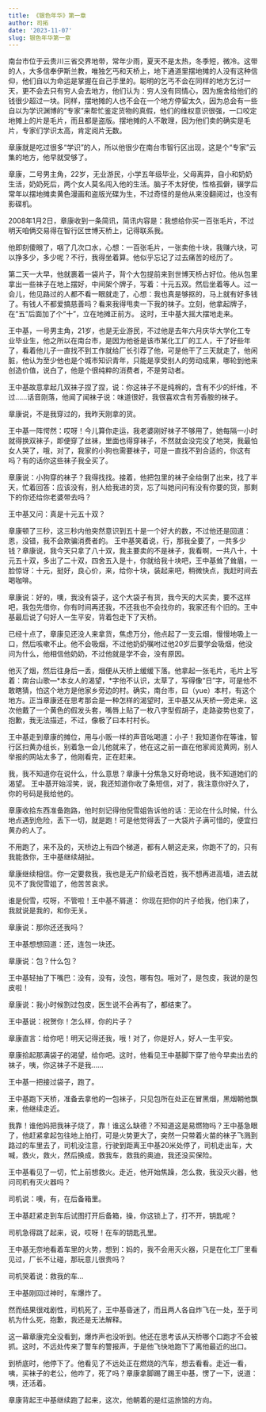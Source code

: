 ```yaml
---
title: 《银色年华》第一章
author: 司拓
date: '2023-11-07'
slug: 银色年华第一章
---
```


南台市位于云贵川三省交界地带，常年少雨，夏天不是太热，冬季短，微冷。这带的人，大多信奉伊斯兰教，唯独乞丐和天桥上，地下通道里摆地摊的人没有这种信仰，他们自以为命运是掌握在自己手里的。聪明的乞丐不会在同样的地方乞讨一天，更不会去只有穷人会去地方，他们认为：穷人没有同情心，因为施舍给他们的钱很少超过一块。同样，摆地摊的人也不会在一个地方停留太久，因为总会有一些自以为学识渊博的“专家”来帮忙鉴定货物的真假，他们的维权意识很强，一口咬定地摊上的片是毛片，而且都是盗版。摆地摊的人不敢理，因为他们卖的确实是毛片，专家们学识太高，肯定阅片无数。

章康就是吃过很多“学识”的人，所以他很少在南台市智行区出现，这是个“专家”云集的地方，他早就受够了。

章康，二号男主角，22岁，无业游民，小学五年级毕业，父母离异，自小和奶奶生活，奶奶死后，两个女人莫名闯入他的生活。脑子不太好使，性格孤僻，辍学后常年以摆地摊卖黄色漫画和盗版光碟为生，不过奇怪的是他从来没翻阅过，也没有影碟机。

2008年1月2日，章康收到一条简讯，简讯内容是：我想给你买一百张毛片，不过明天咱俩交易得在智行区世博天桥上，记得联系我。

他即刻傻眼了，咽了几次口水，心想：一百张毛片，一张卖他十块，我赚六块，可以挣多少，多少呢？不行，我得坐着算。他似乎忘记了过去痛苦的经历了。

第二天一大早，他就裹着一袋片子，背个大包提前来到世博天桥占好位。他从包里拿出一些袜子在地上摆好，中间架个牌子，写着：十元五双。然后坐着等人。过一会儿，他见路过的人都不看一眼就走了，心想：我也真是够抠的，马上就有好多钱了。有钱人不都爱搞慈善吗？看来我得甩卖一下我的袜子。立刻，他拿起牌子，在“五”后面加了个“十”，立在地摊正前方。
这时，王中基大摇大摆地走来。

王中基，一号男主角，21岁，也是无业游民，不过他是去年六月庆华大学化工专业毕业生，他之所以在南台市，是因为他爸是该市某化工厂的工人，干了好些年了，看着他儿子一直找不到工作就给厂长引荐了他，可是他干了三天就走了，他闲脏，他认为至少他也是个城市知识青年，只能是享受别人的劳动成果，哪轮到他来创造价值，说白了，他是个很纯粹的消费者，不是劳动者。

王中基故意拿起几双袜子捏了捏，说：你这袜子不是纯棉的，含有不少的纤维，不过……话音刚落，他闻了闻袜子说：味道很好，我很喜欢含有芳香胺的袜子。

章康说，不是我穿过的，我昨天刚拿的货。

王中基一阵愕然：哎呀！今儿算你走运，我老婆刚好袜子不够用了，她每隔一小时就得换双袜子，即便穿了丝袜，里面也得穿袜子，不然就会没完没了地哭，我最怕女人哭了，哦，对了，我家的小狗也需要袜子，可是一直找不到合适的，你这有吗？有的话你这些袜子我全买了。

章康说：小狗穿的袜子？我得找找。接着，他把包里的袜子全给倒了出来，找了半天，忙着回答：应该没有，别人给我进的货，忘了叫她问问有没有你要的货，那剩下的你还给你老婆带去吗？

王中基又问：真是十元五十双？

章康顿了三秒，这三秒内他突然意识到五十是一个好大的数，不过他还是回道：恩，没错，我不会欺骗消费者的。
王中基笑着说，行，那我全要了，一共多少钱？章康说，我今天只拿了八十双，我主要卖的不是袜子，我看啊，一共八十，十元五十双，多出了二十双，四舍五入是十，你就给我十块吧，王中基耸了耸眉，一脸惊讶：十元，挺好，良心价，来，给你十块，装起来吧，稍微快点，我赶时间去喝咖啡。

章康说：好的，噢，我没有袋子，这个大袋子有货，我今天的大买卖，要不这样吧，我包先借你，你有时间再还我，不还我也不会找你的，我家还有个旧的。王中基最后说了句好人一生平安，背着包走下了天桥。

已经十点了，章康见还没人来拿货，焦虑万分，他点起了一支云烟，慢慢地吸上一口，然后咳嗽不止。他不会吸烟，不过他奶奶嘱咐过他20岁后要学会吸烟，他没问为什么，他相信他奶奶，不过他就是学不会，没有原因。

他灭了烟，然后往身后一丢，烟便从天桥上缓缓下落。他拿起一张毛片，毛片上写着：南台山歌—*本女人的渴望，*字他不认识，太草了，写得像“日”字，可是他不敢瞎猜，怕这个地方是他家乡旁边的村。确实，南台市，曰（yue）本村，有这个地方。正当章康还在思考那会是一种怎样的渴望时，王中基又从天桥一旁走来，这次他戴了一个黄色的假发头套，嘴唇上贴了一枚八字型假胡子，走路姿势也变了，抱歉，我无法描述，不过，像极了曰本村村长。

 王中基走到章康的摊位，用与小贩一样的声音吆喝道：小子！我知道你在等谁，智行区扫黄办组长，别着急一会儿他就来了，他在这之前一直在他家阅览黄网，别人举报的网站太多了，他刚看完，正在赶来。

我，我不知道你在说什么，什么意思？章康十分焦急又好奇地说，我不知道她们的渴望。
王中基开始淫笑，说，我还知道你收了条短信，对了，我注意你好久了，你的号码是我给他的。

章康收拾东西准备跑路，他时刻记得他倪雪姐告诉他的话：无论在什么时候，什么地点遇到危险，丢下一切，就是跑！可是他觉得丢了一大袋片子满可惜的，便宜扫黄办的人了。

不用跑了，来不及的，天桥边上有四个梯道，都有人朝这走来，你跑不了的，只有我能救你，王中基继续胡扯。

章康继续相信。你一定要救我，我也是无产阶级老百姓，我不想再进高墙，进去就见不了我倪雪姐了，他苦苦哀求。

谁是倪雪，哎呀，不管啦！王中基不屑道： 你现在把你的片子给我，他们来了，我就说是我的，和你无关。

章康说：那你还还我吗？

王中基想想回道：还，连包一块还。

章康说：包？什么包？

王中基轻抽了下嘴巴：没有，没有，没包，哪有包。哦对了，是包皮，我说的是包皮啦！

章康说：我小时候割过包皮，医生说不会再有了，都结束了。

王中基说：祝贺你！怎么样，你的片子？

章康直言：给你吧！明天记得还我，哦！对了，你是好人，好人一生平安。

章康拾起那满袋子的渴望，给你吧。这时，他看见王中基脚下穿了他今早卖出去的袜子，咦，你这袜子不是我……

王中基一把接过袋子，跑了。

王中基跑下天桥，准备去拿他的一包袜子，只见包所在处正在冒黑烟，黑烟朝他飘来，他继续走近。

我靠！谁他妈把我袜子烧了，靠！谁这么缺德？不知道这是易燃物吗？王中基急眼了，他赶紧拿起包往地上拍打，可是火势更大了，突然一只带着火苗的袜子飞溅到路过的车里去了，司机没注意，行驶到距离王中基20米处停了，司机走出车，大喊，救火，救火，然后换成，救我车，救我的奥迪，我还没买保险。

王中基看见了一切，忙上前想救火。走近，他开始焦躁，怎么救，我没灭火器，他问司机有灭火器吗？

司机说：噢，有，在后备箱里。

王中基赶紧走到车后试图打开后备箱，操，你这锁上了，打不开，钥匙呢？

司机急得跳了起来，说，哎呀！在车的钥匙孔里。

王中基无奈地看着车里的火势，想到：妈的，我不会用灭火器，只是在化工厂里看见过，厂长不让碰，那玩意儿很贵吗？

司机哭着说：救我的车…

王中基刚回过神时，车爆炸了。

然而结果很戏剧性，司机死了，王中基昏迷了，而且两人各自炸飞在一处，至于司机为什么死，抱歉，我还是无法解释。

这一幕章康完全没看到，爆炸声也没听到。他还在思考该从天桥哪个口跑才不会被抓。这时，不远处传来了警车的警报声，于是他飞快地跑下了离他最近的出口。

到桥底时，他停下了。他看见了不远处正在燃烧的汽车，想去看看。走近一看，咦，买袜子的老公，他咋了，死了吗？章康拿脚踢了踢王中基，愣了一下，说道：咦，还活着。

章康背起王中基继续跑了起来，这次，他朝着的是红运旅馆的方向。



